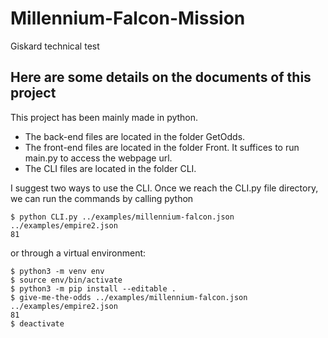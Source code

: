 # Millennium-Falcon-Mission
Giskard technical test

## Here are some details on the documents of this project
This project has been mainly made in python.

* The back-end files are located in the folder GetOdds.
* The front-end files are located in the folder Front. It suffices to run main.py to access the webpage url.
* The CLI files are located in the folder CLI. 

I suggest two ways to use the CLI. Once we reach the CLI.py file directory, we can run the commands by calling python
```
$ python CLI.py ../examples/millennium-falcon.json ../examples/empire2.json                 
81
```
or through a virtual environment:

```
$ python3 -m venv env
$ source env/bin/activate
$ python3 -m pip install --editable .
$ give-me-the-odds ../examples/millennium-falcon.json ../examples/empire2.json
81
$ deactivate
```
